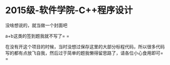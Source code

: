 # 2015级-软件学院-C++程序设计

没啥想说的，就当做一个封面吧

a+b这类的签到题我就不写了= =

在没有开这个项目的时候，当时没想过保存这里的大部分标程代码，所以很多代码写的都有点放飞自我，然后过于简单的题我懒得留思路了，请各位小心食用即可= =
